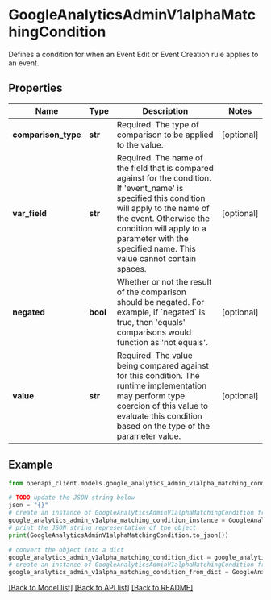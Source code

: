 # GoogleAnalyticsAdminV1alphaMatchingCondition

Defines a condition for when an Event Edit or Event Creation rule applies to an event.

## Properties

Name | Type | Description | Notes
------------ | ------------- | ------------- | -------------
**comparison_type** | **str** | Required. The type of comparison to be applied to the value. | [optional] 
**var_field** | **str** | Required. The name of the field that is compared against for the condition. If &#39;event_name&#39; is specified this condition will apply to the name of the event. Otherwise the condition will apply to a parameter with the specified name. This value cannot contain spaces. | [optional] 
**negated** | **bool** | Whether or not the result of the comparison should be negated. For example, if &#x60;negated&#x60; is true, then &#39;equals&#39; comparisons would function as &#39;not equals&#39;. | [optional] 
**value** | **str** | Required. The value being compared against for this condition. The runtime implementation may perform type coercion of this value to evaluate this condition based on the type of the parameter value. | [optional] 

## Example

```python
from openapi_client.models.google_analytics_admin_v1alpha_matching_condition import GoogleAnalyticsAdminV1alphaMatchingCondition

# TODO update the JSON string below
json = "{}"
# create an instance of GoogleAnalyticsAdminV1alphaMatchingCondition from a JSON string
google_analytics_admin_v1alpha_matching_condition_instance = GoogleAnalyticsAdminV1alphaMatchingCondition.from_json(json)
# print the JSON string representation of the object
print(GoogleAnalyticsAdminV1alphaMatchingCondition.to_json())

# convert the object into a dict
google_analytics_admin_v1alpha_matching_condition_dict = google_analytics_admin_v1alpha_matching_condition_instance.to_dict()
# create an instance of GoogleAnalyticsAdminV1alphaMatchingCondition from a dict
google_analytics_admin_v1alpha_matching_condition_from_dict = GoogleAnalyticsAdminV1alphaMatchingCondition.from_dict(google_analytics_admin_v1alpha_matching_condition_dict)
```
[[Back to Model list]](../README.md#documentation-for-models) [[Back to API list]](../README.md#documentation-for-api-endpoints) [[Back to README]](../README.md)


